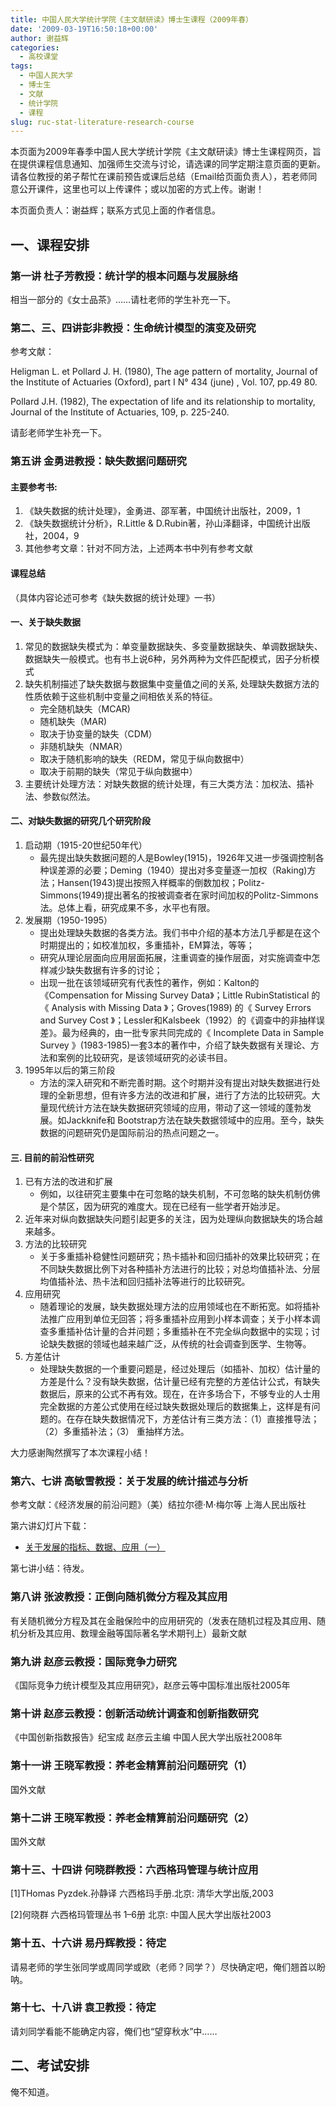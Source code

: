 ```yaml
---
title: 中国人民大学统计学院《主文献研读》博士生课程（2009年春）
date: '2009-03-19T16:50:18+00:00'
author: 谢益辉
categories:
  - 高校课堂
tags:
  - 中国人民大学
  - 博士生
  - 文献
  - 统计学院
  - 课程
slug: ruc-stat-literature-research-course
---
```


本页面为2009年春季中国人民大学统计学院《主文献研读》博士生课程网页，旨在提供课程信息通知、加强师生交流与讨论，请选课的同学定期注意页面的更新。请各位教授的弟子帮忙在课前预告或课后总结（Email给页面负责人），若老师同意公开课件，这里也可以上传课件；或以加密的方式上传。谢谢！

本页面负责人：谢益辉；联系方式见上面的作者信息。

## 一、课程安排

### 第一讲 杜子芳教授：统计学的根本问题与发展脉络

相当一部分的《女士品茶》……请杜老师的学生补充一下。

### 第二、三、四讲彭非教授：生命统计模型的演变及研究

参考文献：

Heligman L. et Pollard J. H. (1980), The age pattern of mortality, Journal of the Institute of Actuaries (Oxford), part I N° 434 (june) , Vol. 107, pp.49 80.

Pollard J.H. (1982), The expectation of life and its relationship to mortality, Journal of the Institute of Actuaries, 109, p. 225-240.

请彭老师学生补充一下。

### 第五讲 金勇进教授：缺失数据问题研究

#### 主要参考书:

  1. 《缺失数据的统计处理》，金勇进、邵军著，中国统计出版社，2009，1
  2. 《缺失数据统计分析》，R.Little & D.Rubin著，孙山泽翻译，中国统计出版社，2004，9
  3. 其他参考文章：针对不同方法，上述两本书中列有参考文献

#### 课程总结

（具体内容论述可参考《缺失数据的统计处理》一书）

#### 一、关于缺失数据

  1. 常见的数据缺失模式为：单变量数据缺失、多变量数据缺失、单调数据缺失、数据缺失一般模式。也有书上说6种，另外两种为文件匹配模式，因子分析模式
  2. 缺失机制描述了缺失数据与数据集中变量值之间的关系, 处理缺失数据方法的性质依赖于这些机制中变量之间相依关系的特征。 
      * 完全随机缺失（MCAR)
      * 随机缺失（MAR)
      * 取决于协变量的缺失（CDM）
      * 非随机缺失（NMAR）
      * 取决于随机影响的缺失（REDM，常见于纵向数据中）
      * 取决于前期的缺失（常见于纵向数据中）
  3. 主要统计处理方法：对缺失数据的统计处理，有三大类方法：加权法、插补法、参数似然法。

#### 二、对缺失数据的研究几个研究阶段

  1. 启动期（1915-20世纪50年代） 
      * 最先提出缺失数据问题的人是Bowley(1915)，1926年又进一步强调控制各种误差源的必要；Deming（1940）提出对多变量逐一加权（Raking)方法；Hansen(1943)提出按照入样概率的倒数加权；Politz-Simmons(1949)提出著名的按被调查者在家时间加权的Politz-Simmons法。总体上看，研究成果不多，水平也有限。
  2. 发展期（1950-1995） 
      * 提出处理缺失数据的各类方法。我们书中介绍的基本方法几乎都是在这个时期提出的；如校准加权，多重插补，EM算法，等等；
      * 研究从理论层面向应用层面拓展，注重调查的操作层面，对实施调查中怎样减少缺失数据有许多的讨论；
      * 出现一批在该领域研究有代表性的著作，例如：Kalton的《Compensation for Missing Survey Data》；Little RubinStatistical 的《 Analysis with Missing Data 》；Groves(1989) 的《 Survey Errors and Survey Cost 》；Lessler和Kalsbeek（1992）的《调查中的非抽样误差》。最为经典的，由一批专家共同完成的《 Incomplete Data in Sample Survey 》(1983-1985)一套3本的著作中，介绍了缺失数据有关理论、方法和案例的比较研究，是该领域研究的必读书目。
  3. 1995年以后的第三阶段 
      * 方法的深入研究和不断完善时期。这个时期并没有提出对缺失数据进行处理的全新思想，但有许多方法的改进和扩展，进行了方法的比较研究。大量现代统计方法在缺失数据研究领域的应用，带动了这一领域的蓬勃发展。如Jackknife和 Bootstrap方法在缺失数据领域中的应用。至今，缺失数据的问题研究仍是国际前沿的热点问题之一。

#### 三. 目前的前沿性研究

  1. 已有方法的改进和扩展 
      * 例如，以往研究主要集中在可忽略的缺失机制，不可忽略的缺失机制仿佛是个禁区，因为研究的难度大。现在已经有一些学者开始涉足。
  2. 近年来对纵向数据缺失问题引起更多的关注，因为处理纵向数据缺失的场合越来越多。
  3. 方法的比较研究 
      * 关于多重插补稳健性问题研究；热卡插补和回归插补的效果比较研究；在不同缺失数据比例下对各种插补方法进行的比较；对总均值插补法、分层均值插补法、热卡法和回归插补法等进行的比较研究。
  4. 应用研究 
      * 随着理论的发展，缺失数据处理方法的应用领域也在不断拓宽。如将插补法推广应用到单位无回答；将多重插补应用到小样本调查；关于小样本调查多重插补估计量的合并问题；多重插补在不完全纵向数据中的实现；讨论缺失数据的领域也越来越广泛，从传统的社会调查到医学、生物等。
  5. 方差估计 
      * 处理缺失数据的一个重要问题是，经过处理后（如插补、加权）估计量的方差是什么？没有缺失数据，估计量已经有完整的方差估计公式，有缺失数据后，原来的公式不再有效。现在，在许多场合下，不够专业的人士用完全数据的方差公式使用在经过缺失数据处理后的数据集上，这样是有问题的。在存在缺失数据情况下，方差估计有三类方法：（1）直接推导法；（2）多重插补法；（3） 重抽样方法。

大力感谢陶然撰写了本次课程小结！

### 第六、七讲 高敏雪教授：关于发展的统计描述与分析

参考文献：《经济发展的前沿问题》（美）结拉尔德·M·梅尔等 上海人民出版社

第六讲幻灯片下载：

  * [关于发展的指标、数据、应用（一）](https://cos.name/wp-content/uploads/2009/03/development-statistics-gao-minxue.ppt)

第七讲小结：待发。

### 第八讲 张波教授：正倒向随机微分方程及其应用

有关随机微分方程及其在金融保险中的应用研究的（发表在随机过程及其应用、随机分析及其应用、数理金融等国际著名学术期刊上）最新文献

### 第九讲 赵彦云教授：国际竞争力研究

《国际竞争力统计模型及其应用研究》，赵彦云等中国标准出版社2005年

### 第十讲 赵彦云教授：创新活动统计调查和创新指数研究

《中国创新指数报告》纪宝成 赵彦云主编 中国人民大学出版社2008年

### 第十一讲 王晓军教授：养老金精算前沿问题研究（1）

国外文献

### 第十二讲 王晓军教授：养老金精算前沿问题研究（2）

国外文献

### 第十三、十四讲 何晓群教授：六西格玛管理与统计应用

[1]THomas Pyzdek.孙静译 六西格玛手册.北京: 清华大学出版,2003

[2]何晓群 六西格玛管理丛书 1–6册 北京: 中国人民大学出版社2003

### 第十五、十六讲 易丹辉教授：待定

请易老师的学生张同学或周同学或欧（老师？同学？）尽快确定吧，俺们翘首以盼呐。

### 第十七、十八讲 袁卫教授：待定

请刘同学看能不能确定内容，俺们也“望穿秋水”中……

## 二、考试安排

俺不知道。
